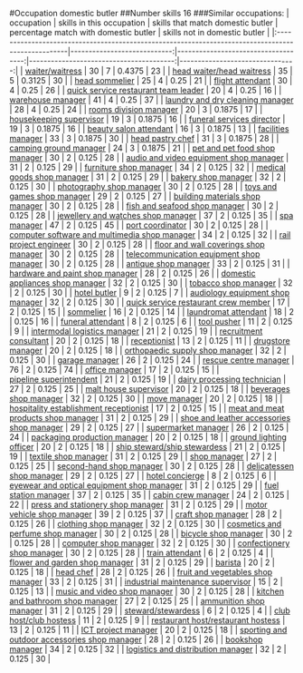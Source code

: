 #Occupation domestic butler
##Number skills 16
###Similar occupations:
| occupation                                                                                        |   skills in this occupation |   skills that match domestic butler |   percentage match with domestic butler |   skills not in domestic butler |
|:--------------------------------------------------------------------------------------------------|----------------------------:|------------------------------------:|----------------------------------------:|--------------------------------:|
| [waiter/waitress](waiter-waitress.md)                                                             |                          30 |                                   7 |                                  0.4375 |                              23 |
| [head waiter/head waitress](head_waiter-head_waitress.md)                                         |                          35 |                                   5 |                                  0.3125 |                              30 |
| [head sommelier](head_sommelier.md)                                                               |                          25 |                                   4 |                                  0.25   |                              21 |
| [flight attendant](flight_attendant.md)                                                           |                          30 |                                   4 |                                  0.25   |                              26 |
| [quick service restaurant team leader](quick_service_restaurant_team_leader.md)                   |                          20 |                                   4 |                                  0.25   |                              16 |
| [warehouse manager](warehouse_manager.md)                                                         |                          41 |                                   4 |                                  0.25   |                              37 |
| [laundry and dry cleaning manager](laundry_and_dry_cleaning_manager.md)                           |                          28 |                                   4 |                                  0.25   |                              24 |
| [rooms division manager](rooms_division_manager.md)                                               |                          20 |                                   3 |                                  0.1875 |                              17 |
| [housekeeping supervisor](housekeeping_supervisor.md)                                             |                          19 |                                   3 |                                  0.1875 |                              16 |
| [funeral services director](funeral_services_director.md)                                         |                          19 |                                   3 |                                  0.1875 |                              16 |
| [beauty salon attendant](beauty_salon_attendant.md)                                               |                          16 |                                   3 |                                  0.1875 |                              13 |
| [facilities manager](facilities_manager.md)                                                       |                          33 |                                   3 |                                  0.1875 |                              30 |
| [head pastry chef](head_pastry_chef.md)                                                           |                          31 |                                   3 |                                  0.1875 |                              28 |
| [camping ground manager](camping_ground_manager.md)                                               |                          24 |                                   3 |                                  0.1875 |                              21 |
| [pet and pet food shop manager](pet_and_pet_food_shop_manager.md)                                 |                          30 |                                   2 |                                  0.125  |                              28 |
| [audio and video equipment shop manager](audio_and_video_equipment_shop_manager.md)               |                          31 |                                   2 |                                  0.125  |                              29 |
| [furniture shop manager](furniture_shop_manager.md)                                               |                          34 |                                   2 |                                  0.125  |                              32 |
| [medical goods shop manager](medical_goods_shop_manager.md)                                       |                          31 |                                   2 |                                  0.125  |                              29 |
| [bakery shop manager](bakery_shop_manager.md)                                                     |                          32 |                                   2 |                                  0.125  |                              30 |
| [photography shop manager](photography_shop_manager.md)                                           |                          30 |                                   2 |                                  0.125  |                              28 |
| [toys and games shop manager](toys_and_games_shop_manager.md)                                     |                          29 |                                   2 |                                  0.125  |                              27 |
| [building materials shop manager](building_materials_shop_manager.md)                             |                          30 |                                   2 |                                  0.125  |                              28 |
| [fish and seafood shop manager](fish_and_seafood_shop_manager.md)                                 |                          30 |                                   2 |                                  0.125  |                              28 |
| [jewellery and watches shop manager](jewellery_and_watches_shop_manager.md)                       |                          37 |                                   2 |                                  0.125  |                              35 |
| [spa manager](spa_manager.md)                                                                     |                          47 |                                   2 |                                  0.125  |                              45 |
| [port coordinator](port_coordinator.md)                                                           |                          30 |                                   2 |                                  0.125  |                              28 |
| [computer software and multimedia shop manager](computer_software_and_multimedia_shop_manager.md) |                          34 |                                   2 |                                  0.125  |                              32 |
| [rail project engineer](rail_project_engineer.md)                                                 |                          30 |                                   2 |                                  0.125  |                              28 |
| [floor and wall coverings shop manager](floor_and_wall_coverings_shop_manager.md)                 |                          30 |                                   2 |                                  0.125  |                              28 |
| [telecommunication equipment shop manager](telecommunication_equipment_shop_manager.md)           |                          30 |                                   2 |                                  0.125  |                              28 |
| [antique shop manager](antique_shop_manager.md)                                                   |                          33 |                                   2 |                                  0.125  |                              31 |
| [hardware and paint shop manager](hardware_and_paint_shop_manager.md)                             |                          28 |                                   2 |                                  0.125  |                              26 |
| [domestic appliances shop manager](domestic_appliances_shop_manager.md)                           |                          32 |                                   2 |                                  0.125  |                              30 |
| [tobacco shop manager](tobacco_shop_manager.md)                                                   |                          32 |                                   2 |                                  0.125  |                              30 |
| [hotel butler](hotel_butler.md)                                                                   |                           9 |                                   2 |                                  0.125  |                               7 |
| [audiology equipment shop manager](audiology_equipment_shop_manager.md)                           |                          32 |                                   2 |                                  0.125  |                              30 |
| [quick service restaurant crew member](quick_service_restaurant_crew_member.md)                   |                          17 |                                   2 |                                  0.125  |                              15 |
| [sommelier](sommelier.md)                                                                         |                          16 |                                   2 |                                  0.125  |                              14 |
| [laundromat attendant](laundromat_attendant.md)                                                   |                          18 |                                   2 |                                  0.125  |                              16 |
| [funeral attendant](funeral_attendant.md)                                                         |                           8 |                                   2 |                                  0.125  |                               6 |
| [tool pusher](tool_pusher.md)                                                                     |                          11 |                                   2 |                                  0.125  |                               9 |
| [intermodal logistics manager](intermodal_logistics_manager.md)                                   |                          21 |                                   2 |                                  0.125  |                              19 |
| [recruitment consultant](recruitment_consultant.md)                                               |                          20 |                                   2 |                                  0.125  |                              18 |
| [receptionist](receptionist.md)                                                                   |                          13 |                                   2 |                                  0.125  |                              11 |
| [drugstore manager](drugstore_manager.md)                                                         |                          20 |                                   2 |                                  0.125  |                              18 |
| [orthopaedic supply shop manager](orthopaedic_supply_shop_manager.md)                             |                          32 |                                   2 |                                  0.125  |                              30 |
| [garage manager](garage_manager.md)                                                               |                          26 |                                   2 |                                  0.125  |                              24 |
| [rescue centre manager](rescue_centre_manager.md)                                                 |                          76 |                                   2 |                                  0.125  |                              74 |
| [office manager](office_manager.md)                                                               |                          17 |                                   2 |                                  0.125  |                              15 |
| [pipeline superintendent](pipeline superintendent.md)                                             |                          21 |                                   2 |                                  0.125  |                              19 |
| [dairy processing technician](dairy_processing_technician.md)                                     |                          27 |                                   2 |                                  0.125  |                              25 |
| [malt house supervisor](malt_house_supervisor.md)                                                 |                          20 |                                   2 |                                  0.125  |                              18 |
| [beverages shop manager](beverages_shop_manager.md)                                               |                          32 |                                   2 |                                  0.125  |                              30 |
| [move manager](move_manager.md)                                                                   |                          20 |                                   2 |                                  0.125  |                              18 |
| [hospitality establishment receptionist](hospitality_establishment_receptionist.md)               |                          17 |                                   2 |                                  0.125  |                              15 |
| [meat and meat products shop manager](meat_and_meat_products_shop_manager.md)                     |                          31 |                                   2 |                                  0.125  |                              29 |
| [shoe and leather accessories shop manager](shoe_and_leather_accessories_shop_manager.md)         |                          29 |                                   2 |                                  0.125  |                              27 |
| [supermarket manager](supermarket_manager.md)                                                     |                          26 |                                   2 |                                  0.125  |                              24 |
| [packaging production manager](packaging_production_manager.md)                                   |                          20 |                                   2 |                                  0.125  |                              18 |
| [ground lighting officer](ground_lighting_officer.md)                                             |                          20 |                                   2 |                                  0.125  |                              18 |
| [ship steward/ship stewardess](ship_steward-ship_stewardess.md)                                   |                          21 |                                   2 |                                  0.125  |                              19 |
| [textile shop manager](textile_shop_manager.md)                                                   |                          31 |                                   2 |                                  0.125  |                              29 |
| [shop manager](shop_manager.md)                                                                   |                          27 |                                   2 |                                  0.125  |                              25 |
| [second-hand shop manager](second-hand_shop_manager.md)                                           |                          30 |                                   2 |                                  0.125  |                              28 |
| [delicatessen shop manager](delicatessen_shop_manager.md)                                         |                          29 |                                   2 |                                  0.125  |                              27 |
| [hotel concierge](hotel_concierge.md)                                                             |                           8 |                                   2 |                                  0.125  |                               6 |
| [eyewear and optical equipment shop manager](eyewear_and_optical_equipment_shop_manager.md)       |                          31 |                                   2 |                                  0.125  |                              29 |
| [fuel station manager](fuel_station_manager.md)                                                   |                          37 |                                   2 |                                  0.125  |                              35 |
| [cabin crew manager](cabin_crew_manager.md)                                                       |                          24 |                                   2 |                                  0.125  |                              22 |
| [press and stationery shop manager](press_and_stationery_shop_manager.md)                         |                          31 |                                   2 |                                  0.125  |                              29 |
| [motor vehicle shop manager](motor_vehicle_shop_manager.md)                                       |                          39 |                                   2 |                                  0.125  |                              37 |
| [craft shop manager](craft_shop_manager.md)                                                       |                          28 |                                   2 |                                  0.125  |                              26 |
| [clothing shop manager](clothing_shop_manager.md)                                                 |                          32 |                                   2 |                                  0.125  |                              30 |
| [cosmetics and perfume shop manager](cosmetics_and_perfume_shop_manager.md)                       |                          30 |                                   2 |                                  0.125  |                              28 |
| [bicycle shop manager](bicycle_shop_manager.md)                                                   |                          30 |                                   2 |                                  0.125  |                              28 |
| [computer shop manager](computer_shop_manager.md)                                                 |                          32 |                                   2 |                                  0.125  |                              30 |
| [confectionery shop manager](confectionery_shop_manager.md)                                       |                          30 |                                   2 |                                  0.125  |                              28 |
| [train attendant](train_attendant.md)                                                             |                           6 |                                   2 |                                  0.125  |                               4 |
| [flower and garden shop manager](flower_and_garden_shop_manager.md)                               |                          31 |                                   2 |                                  0.125  |                              29 |
| [barista](barista.md)                                                                             |                          20 |                                   2 |                                  0.125  |                              18 |
| [head chef](head_chef.md)                                                                         |                          28 |                                   2 |                                  0.125  |                              26 |
| [fruit and vegetables shop manager](fruit_and_vegetables_shop_manager.md)                         |                          33 |                                   2 |                                  0.125  |                              31 |
| [industrial maintenance supervisor](industrial_maintenance_supervisor.md)                         |                          15 |                                   2 |                                  0.125  |                              13 |
| [music and video shop manager](music_and_video_shop_manager.md)                                   |                          30 |                                   2 |                                  0.125  |                              28 |
| [kitchen and bathroom shop manager](kitchen_and_bathroom_shop_manager.md)                         |                          27 |                                   2 |                                  0.125  |                              25 |
| [ammunition shop manager](ammunition_shop_manager.md)                                             |                          31 |                                   2 |                                  0.125  |                              29 |
| [steward/stewardess](steward-stewardess.md)                                                       |                           6 |                                   2 |                                  0.125  |                               4 |
| [club host/club hostess](club_host-club_hostess.md)                                               |                          11 |                                   2 |                                  0.125  |                               9 |
| [restaurant host/restaurant hostess](restaurant_host-restaurant_hostess.md)                       |                          13 |                                   2 |                                  0.125  |                              11 |
| [ICT project manager](ICT_project_manager.md)                                                     |                          20 |                                   2 |                                  0.125  |                              18 |
| [sporting and outdoor accessories shop manager](sporting_and_outdoor_accessories_shop_manager.md) |                          28 |                                   2 |                                  0.125  |                              26 |
| [bookshop manager](bookshop_manager.md)                                                           |                          34 |                                   2 |                                  0.125  |                              32 |
| [logistics and distribution manager](logistics_and_distribution_manager.md)                       |                          32 |                                   2 |                                  0.125  |                              30 |
